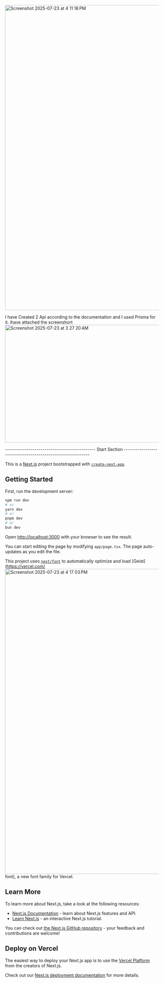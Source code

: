 <img width="1792" height="996" alt="Screenshot 2025-07-23 at 4 11 18 PM" src="https://github.com/user-attachments/assets/a0ce255f-5594-4a42-aef4-2bf20943f364" />

I have Created 2 Api according to the documentation and I used Prisma for it. ihave attached the screenshort<img width="1481" height="384" alt="Screenshot 2025-07-23 at 3 27 20 AM" src="https://github.com/user-attachments/assets/d359b6c8-8091-4e83-b458-c5040b8f7e97" />








---------------------------------------------- Start Section ------------------------------------------------------------

This is a [Next.js](https://nextjs.org) project bootstrapped with [`create-next-app`](https://nextjs.org/docs/app/api-reference/cli/create-next-app).

## Getting Started

First, run the development server:

```bash
npm run dev
# or
yarn dev
# or
pnpm dev
# or
bun dev
```

Open [http://localhost:3000](http://localhost:3000) with your browser to see the result.

You can start editing the page by modifying `app/page.tsx`. The page auto-updates as you edit the file.

This project uses [`next/font`](https://nextjs.org/docs/app/building-your-application/optimizing/fonts) to automatically optimize and load [Geist](https://vercel.com/<img width="1790" height="996" alt="Screenshot 2025-07-23 at 4 17 03 PM" src="https://github.com/user-attachments/assets/2109a022-5927-47b4-ba70-451ae33cb727" />
font), a new font family for Vercel.

## Learn More

To learn more about Next.js, take a look at the following resources:

- [Next.js Documentation](https://nextjs.org/docs) - learn about Next.js features and API.
- [Learn Next.js](https://nextjs.org/learn) - an interactive Next.js tutorial.

You can check out [the Next.js GitHub repository](https://github.com/vercel/next.js) - your feedback and contributions are welcome!

## Deploy on Vercel

The easiest way to deploy your Next.js app is to use the [Vercel Platform](https://vercel.com/new?utm_medium=default-template&filter=next.js&utm_source=create-next-app&utm_campaign=create-next-app-readme) from the creators of Next.js.

Check out our [Next.js deployment documentation](https://nextjs.org/docs/app/building-your-application/deploying) for more details.
